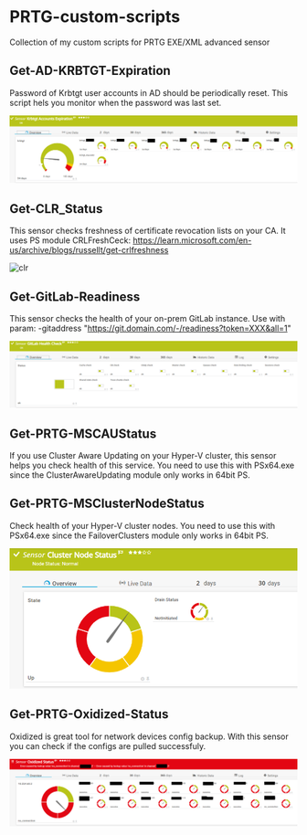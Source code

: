 # PRTG-custom-scripts
Collection of my custom scripts for PRTG EXE/XML advanced sensor

## Get-AD-KRBTGT-Expiration
Password of Krbtgt user accounts in AD should be periodically reset. This script hels you monitor when the password was last set.

![krbtgt](https://github.com/kalivodv/PRTG-custom-scripts/blob/main/images/krbtgt.png)

## Get-CLR_Status
This sensor checks freshness of certificate revocation lists on your CA. It uses PS module CRLFreshCeck: https://learn.microsoft.com/en-us/archive/blogs/russellt/get-crlfreshness

![clr](https://github.com/kalivodv/PRTG-custom-scripts/blob/main/images/clr.png)

## Get-GitLab-Readiness
This sensor checks the health of your on-prem GitLab instance. Use with param: -gitaddress "https://git.domain.com/-/readiness?token=XXX&all=1"

![gitlab](https://github.com/kalivodv/PRTG-custom-scripts/blob/main/images/gitlab.png)

## Get-PRTG-MSCAUStatus
If you use Cluster Aware Updating on your Hyper-V cluster, this sensor helps you check health of this service. You need to use this with PSx64.exe since the ClusterAwareUpdating module only works in 64bit PS.

## Get-PRTG-MSClusterNodeStatus
Check health of your Hyper-V cluster nodes. You need to use this with PSx64.exe since the FailoverClusters module only works in 64bit PS.

![clusternode](https://github.com/kalivodv/PRTG-custom-scripts/blob/main/images/clusternode.png)

## Get-PRTG-Oxidized-Status
Oxidized is great tool for network devices config backup. With this sensor you can check if the configs are pulled successfuly.

![oxidized](https://github.com/kalivodv/PRTG-custom-scripts/blob/main/images/oxidized.png)
